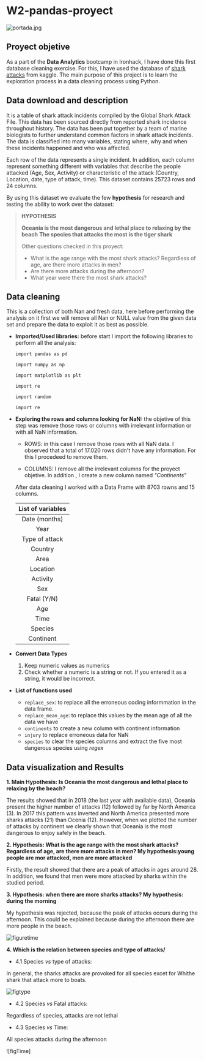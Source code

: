 # W2-pandas-proyect

![portada.jpg](https://cdn.pixabay.com/photo/2014/04/02/10/56/shark-305004_1280.png)

## Proyect objetive
As a part of the **Data Analytics** bootcamp in Ironhack, I have done this first database cleaning exercise. For this, I have used the database of [shark attacks](https://www.kaggle.com/teajay/global-shark-attacks) from kaggle. The main purpose of this project is to learn the exploration process in a data cleaning process using Python. 
 

## Data download and description
It is a table of shark attack incidents compiled by the Global Shark Attack File. This data has been sourced directly from reported shark incidence throughout history. The data has been put together by a team of marine biologists to further understand common factors in shark attack incidents. The data is classified into many variables, stating where, why and when these incidents happened and who was affected.

Each row of the data represents a single incident. In addition, each column represent something different with variables that describe the people attacked (Age, Sex, Activity) or characteristic of the attack (Country, Location, date, type of attack, time). This dataset contains 25723 rows and 24 columns.  

By using this dataset we evaluate the few **hypothesis** for research and testing the ability to work over the dataset:

> **HYPOTHESIS** 
>
> **Oceania is the most dangerous and lethal place to relaxing by the beach** 
> **The species that attacks the most is the tiger shark**
>
>Other questions checked in this proyect:
> - What is the age range with the most shark attacks? Regardless of age, are there more attacks in men?
>-  Are there more attacks during the afternoon?
>-  What year were there the most shark attacks?
>

        

## Data cleaning
This is a collection of both Nan and fresh data, here before performing the analysis on it first we will remove all Nan or NULL value from the given data set and prepare the data to exploit it as best as possible.

- **Imported/Used libraries:** before start I import the following libraries to perform all the analysis:

    `import pandas as pd`

    `import numpy as np`

    `import matplotlib as plt`

    `import re`

    `import random`

    `import re`

- **Exploring the rows and columns looking for NaN:** the objetive of this step was remove those rows or columns with irrelevant information or with all NaN information.
    * ROWS: in this case I remove those rows with all NaN data. I observed that a total of 17.020 rows didn't have any information. For this I procedeed to remove them.
    
    * COLUMNS: I remove all the irrelevant columns for the proyect objetive. In addition , I create a new column named *"Continents"*

    After data cleaning I worked with a Data Frame with 8703 rowns and 15 columns.

    | List of variables | 
    |:--------------------:|
    |Date (months) |
    |Year | 
    |Type of attack|
    |Country|
    |Area|
    |Location|
    |Activity|
    |Sex|
    |Fatal (Y/N)|
    |Age|
    |Time|
    |Species|
    |Continent|


- **Convert Data Types**
    1. Keep numeric values as numerics
    2. Check whether a numeric is a string or not. If you entered it as a string, it would be incorrect. 
    

- **List of functions used**
    - `replace_sex`: to replace all the erroneous coding informmation in the data frame. 
    - `replace_mean_age`: to replace this values by the mean age of all the data we have
    - `continents` to create a new column with continent information
    - `injury` to replace erroneous data for NaN
    - `species` to clear the species columns and extract the five most dangerous species using *regex*


## Data visualization and Results

**1. Main Hypothesis: Is Oceania the most dangerous and lethal place to relaxing by the beach?**

The results showed that in 2018 (the last year with available data), Oceania present the higher number of attacks (12) followed by far by North America (3). In 2017 this pattern was inverted and North America presented more sharks attacks (21) than Ocenia (12). However, when we plotted the number of attacks by continent we clearly shown that Oceania is the most dangerous to enjoy safely in the beach.

 
**2. Hypothesis: What is the age range with the most shark attacks? Regardless of age, are there more attacks in men? My hypothesis:young people are mor attacked,  men are more attacked** 

Firstly, the result showed that there are a peak of attacks in ages around 28. In addition, we found that men were more attacked by sharks within the studied period. 

**3. Hypothesis: when there are more sharks attacks? My hypothesis: during the morning** 

My hypothesis was rejected, because the peak of attacks occurs during the afternoon. This could be explained because during the afternoon there are more people in the beach. 

![figuretime](C:\Users\agarc\Bootcamp_IronHack\Proyectos\P1_Pandas_Visualization\output)

**4. Which is the relation between species and type of attacks/**

- 4.1 Species *vs* type of attacks:

In general, the sharks attacks are provoked for all species excet for Whithe shark that attack more to boats.

![figtype](C:\Users\agarc\Bootcamp_IronHack\Proyectos\P1_Pandas_Visualization\output)

- 4.2 Species *vs* Fatal attacks:

Regardless of species, attacks are not lethal


- 4.3 Species *vs* Time:

All species attacks during the afternoon

![figTime]